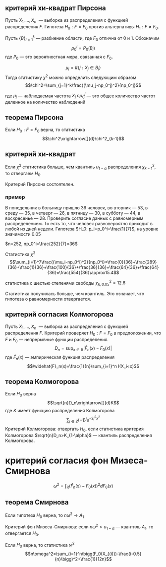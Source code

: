 ## критерий хи-квадрат Пирсона

Пусть $X_1,\ldots,X_n$  — выборка из распределения с функцией распределения $F$. Гипотеза $H_0: F=F_0$ против альтернативы $H_1: F\ne F_0$.

Пусть $\{B\}_{i=1}^k$ — разбиение области, где $F_0$ отлична от 0 и 1. Обозначим 
$$p_0^i=P_0(B_i)$$
где $P_0$ — это вероятностная мера, связанная с $F_0$. 

$$\mu_i=\#\{ j: X_j\in B_i\}$$
Тогда статистику $\chi^2$ можно определить следующим образом
$$\chi^2=\sum_{j=1}^k\frac{(\mu_j-np_0^j)^2}{np_0^j}$$

где $\mu_j$ — наблюдаемая частота $X_j$
$np_0^j$ — это общее количество частот деленное на количество наблюдений


## теорема Пирсона

Если $H_0: F=F_0$ верна, то статистика 
$$\chi^2\xrightarrow[]{d}\chi^2_{k-1}$$

## критерий хи-квадрат

Если $\chi^2$ статистика больше, чем квантиль $u_{1-\alpha}$ распределения  $\chi_{k-1}^2$, то отвергаем $H_0$.

Критерий Пирсона состоятелен.

### пример

В понедельник в больницу пришло 36 человек, во вторник — 53, в среду — 35, в четверг — 26, в пятницу — 30, в субботу — 44, в воскресенье — 28. Проверить согласие данных с равномерным распределением. То есть то, что человек равновероятно приходит в любой из дней недели. Гипотеза $H_0: p_i=p_0^i=\frac{1}{7}$, на уровне значимости 0.05

$n=252, np_0^i=\frac{252}{7}=36$

Статистика $\chi^2$
$$\sum_{i=1}^7\frac{(\mu_i-np_0^i)^2}{np_0^i}=\frac{0}{36}+\frac{289}{36}+\frac{1}{36}+\frac{100}{36}+\frac{36}{36}+\frac{64}{36}+\frac{64}{36}=\frac{554}{36}\approx15.4$$

статистика с шестью степенями свободы $\chi^2_{6,0.05}=12.6$

Статистика получилась больше, чем квантиль. Это означает, что гипотеза о равномерности отвергается.

## критерий согласия Колмогорова

Пусть $X_1,\ldots,X_n$  — выборка из распределения с функцией распределения $F$.  Критерий проверяет $H_0: F=F_0$ в предположении, что $F$ и $F_0$ — непрерывные функции распределения.
$$D_n = \sup_{x\in\mathbb{R}}|\widehat{F}_n(x)-F_0(x)|$$
где $\widehat{F}_n(x)$ — эмпирическая функция распределения
$$\widehat{F}_n(x)=\frac{1}{n}\sum_{i=1}^n I(X_i<x)$$
## теорема Колмогорова
Если $H_0$ верна
$$\sqrt{n}D_n\xrightarrow[]{d}K$$
где $K$ имеет функцию распределения Колмогорова
$$\sum_{j\in Z}(-1)^je^{-2j^2x^2}$$
Критерий Колмогорова: отвергать $H_0$, если статистика критерия Колмогорова $\sqrt{n}D_n>K_{1-\alpha}$ — квантиль распределения Колмогорова.

# критерий согласия фон Мизеса-Смирнова

$$\omega^2=\int_{\mathbb{R}}\big(\widehat{F}_n(x)-F_0(x)\big)^2dF_0(x)$$
## теорема Смирнова

Если гипотеза $H_0$ верна, то $n\omega^2\to A_1$

Критерий фон Мизеса-Смирнова: если $n\omega^2>u_{1-\alpha}$ — квантиль $A_1$, то отвергается $H_0$.

Если $H_0$ верна, то статистика $\omega^2$ 
$$n\omega^2=\sum_{i=1}^n\bigg(F_0(X_{(i)})-\frac{i-0.5}{n}\bigg)^2+\frac{1}{12n}$$
